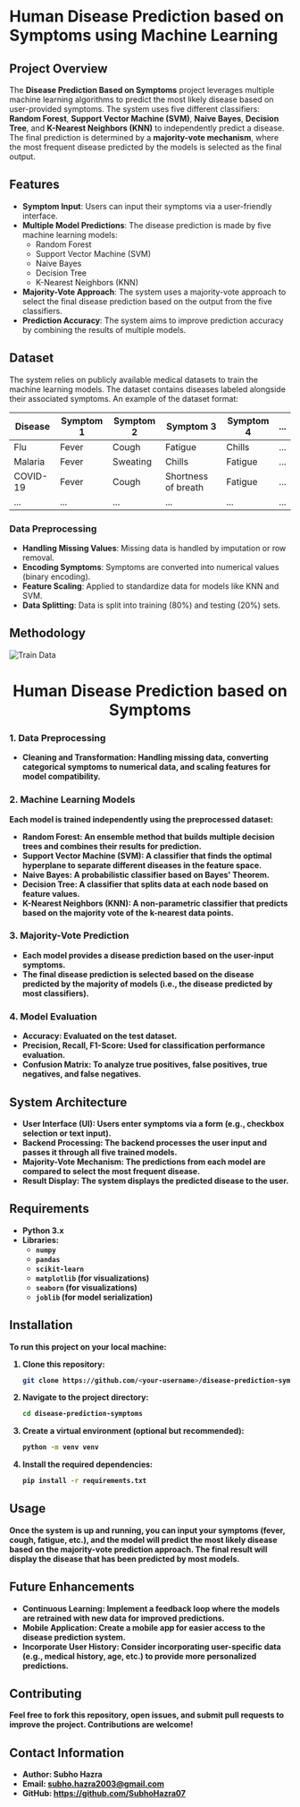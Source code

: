 # **Human Disease Prediction based on Symptoms using Machine Learning**

## Project Overview

The **Disease Prediction Based on Symptoms** project leverages multiple machine learning algorithms to predict the most likely disease based on user-provided symptoms. The system uses five different classifiers: **Random Forest**, **Support Vector Machine (SVM)**, **Naive Bayes**, **Decision Tree**, and **K-Nearest Neighbors (KNN)** to independently predict a disease. The final prediction is determined by a **majority-vote mechanism**, where the most frequent disease predicted by the models is selected as the final output.

## Features

- **Symptom Input**: Users can input their symptoms via a user-friendly interface.
- **Multiple Model Predictions**: The disease prediction is made by five machine learning models:
  - Random Forest
  - Support Vector Machine (SVM)
  - Naive Bayes
  - Decision Tree
  - K-Nearest Neighbors (KNN)
- **Majority-Vote Approach**: The system uses a majority-vote approach to select the final disease prediction based on the output from the five classifiers.
- **Prediction Accuracy**: The system aims to improve prediction accuracy by combining the results of multiple models.

## Dataset

The system relies on publicly available medical datasets to train the machine learning models. The dataset contains diseases labeled alongside their associated symptoms. An example of the dataset format:

| Disease      | Symptom 1  | Symptom 2  | Symptom 3  | Symptom 4 | ... |
|--------------|------------|------------|------------|-----------|-----|
| Flu          | Fever      | Cough      | Fatigue    | Chills    | ... |
| Malaria      | Fever      | Sweating   | Chills     | Fatigue   | ... |
| COVID-19     | Fever      | Cough      | Shortness of breath | Fatigue   | ... |
| ...          | ...        | ...        | ...        | ...       | ... |

### Data Preprocessing

- **Handling Missing Values**: Missing data is handled by imputation or row removal.
- **Encoding Symptoms**: Symptoms are converted into numerical values (binary encoding).
- **Feature Scaling**: Applied to standardize data for models like KNN and SVM.
- **Data Splitting**: Data is split into training (80%) and testing (20%) sets.

## Methodology

![Train Data](https://github.com/user-attachments/assets/34505955-645b-49f0-87cf-10b3377c6067)
<div align="center">
<strong><h1>Human Disease Prediction based on Symptoms</h1><strong>
</div>


### 1. Data Preprocessing

- **Cleaning and Transformation**: Handling missing data, converting categorical symptoms to numerical data, and scaling features for model compatibility.

### 2. Machine Learning Models

Each model is trained independently using the preprocessed dataset:

- **Random Forest**: An ensemble method that builds multiple decision trees and combines their results for prediction.
- **Support Vector Machine (SVM)**: A classifier that finds the optimal hyperplane to separate different diseases in the feature space.
- **Naive Bayes**: A probabilistic classifier based on Bayes' Theorem.
- **Decision Tree**: A classifier that splits data at each node based on feature values.
- **K-Nearest Neighbors (KNN)**: A non-parametric classifier that predicts based on the majority vote of the k-nearest data points.

### 3. Majority-Vote Prediction

- Each model provides a disease prediction based on the user-input symptoms.
- The final disease prediction is selected based on the disease predicted by the majority of models (i.e., the disease predicted by most classifiers).

### 4. Model Evaluation

- **Accuracy**: Evaluated on the test dataset.
- **Precision, Recall, F1-Score**: Used for classification performance evaluation.
- **Confusion Matrix**: To analyze true positives, false positives, true negatives, and false negatives.

## System Architecture

- **User Interface (UI)**: Users enter symptoms via a form (e.g., checkbox selection or text input).
- **Backend Processing**: The backend processes the user input and passes it through all five trained models.
- **Majority-Vote Mechanism**: The predictions from each model are compared to select the most frequent disease.
- **Result Display**: The system displays the predicted disease to the user.

## Requirements

- **Python 3.x**
- Libraries: 
  - `numpy`
  - `pandas`
  - `scikit-learn`
  - `matplotlib` (for visualizations)
  - `seaborn` (for visualizations)
  - `joblib` (for model serialization)

## Installation

To run this project on your local machine:

1. Clone this repository:
   ```bash
   git clone https://github.com/<your-username>/disease-prediction-symptoms.git
2. Navigate to the project directory:
   ```bash
   cd disease-prediction-symptoms
3. Create a virtual environment (optional but recommended):
   ```bash
   python -m venv venv
4. Install the required dependencies:
   ```bash
   pip install -r requirements.txt

## Usage

Once the system is up and running, you can input your symptoms (fever, cough, fatigue, etc.), and the model will predict the most likely disease based on the majority-vote prediction approach. The final result will display the disease that has been predicted by most models.

## Future Enhancements

- **Continuous Learning:** Implement a feedback loop where the models are retrained with new data for improved predictions.
- **Mobile Application:** Create a mobile app for easier access to the disease prediction system.
- **Incorporate User History:** Consider incorporating user-specific data (e.g., medical history, age, etc.) to provide more personalized predictions.

## Contributing

Feel free to fork this repository, open issues, and submit pull requests to improve the project. Contributions are welcome!

## Contact Information

- **Author: Subho Hazra**
- **Email: subho.hazra2003@gmail.com**
- **GitHub: https://github.com/SubhoHazra07**

